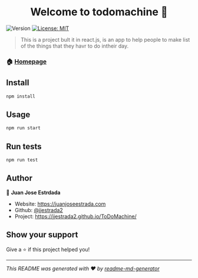 <h1 align="center">Welcome to todomachine 👋</h1>
<p>
  <img alt="Version" src="https://img.shields.io/badge/version-0.1.0-blue.svg?cacheSeconds=2592000" />
  <a href="#" target="_blank">
    <img alt="License: MIT" src="https://img.shields.io/badge/License-MIT-yellow.svg" />
  </a>
</p>

> This is a project bult it in react.js, is an app to help people to make list of the things that they havr to do intheir day.

### 🏠 [Homepage](https://jjestrada2.github.io/ToDoMachine)

## Install

```sh
npm install
```

## Usage

```sh
npm run start
```

## Run tests

```sh
npm run test
```

## Author

👤 **Juan Jose Estrdada**

* Website: https://juanjoseestrada.com
* Github: [@jjestrada2](https://github.com/jjestrada2)
* Project: https://jjestrada2.github.io/ToDoMachine/

## Show your support

Give a ⭐️ if this project helped you!

***
_This README was generated with ❤️ by [readme-md-generator](https://github.com/kefranabg/readme-md-generator)_

